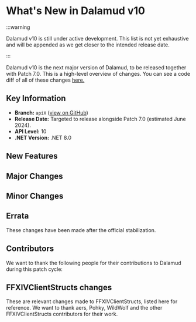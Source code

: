 # What's New in Dalamud v10

:::warning

Dalamud v10 is still under active development. This list is not yet exhaustive and will be appended as we get closer to the intended release date.

:::

Dalamud v10 is the next major version of Dalamud, to be released together with
Patch 7.0. This is a high-level overview of changes. You can see a code diff of
all of these changes
[here.](https://github.com/goatcorp/dalamud/compare/master...apiX)

## Key Information

- **Branch:** `apiX`
  ([view on GitHub](https://github.com/goatcorp/Dalamud/tree/apiX))
- **Release Date:** Targeted to release alongside Patch 7.0 (estimated June 2024).
- **API Level:** 10
- **.NET Version:** .NET 8.0

## New Features

## Major Changes

## Minor Changes

## Errata

These changes have been made after the official stabilization.

## Contributors

We want to thank the following people for their contributions to Dalamud during
this patch cycle:

## FFXIVClientStructs changes

These are relevant changes made to FFXIVClientStructs, listed here for
reference. We want to thank aers, Pohky, WildWolf and the other
FFXIVClientStructs contributors for their work.
